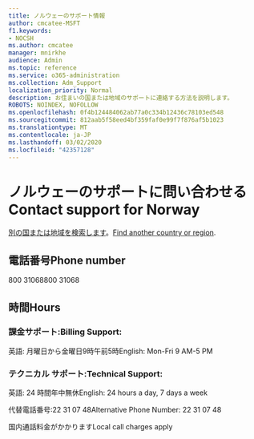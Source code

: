 ```yaml
---
title: ノルウェーのサポート情報
author: cmcatee-MSFT
f1.keywords:
- NOCSH
ms.author: cmcatee
manager: mnirkhe
audience: Admin
ms.topic: reference
ms.service: o365-administration
ms.collection: Adm_Support
localization_priority: Normal
description: お住まいの国または地域のサポートに連絡する方法を説明します。
ROBOTS: NOINDEX, NOFOLLOW
ms.openlocfilehash: 0f4b124484062ab77a0c334b12436c78103ed548
ms.sourcegitcommit: 812aab5f58eed4bf359faf0e99f7f876af5b1023
ms.translationtype: MT
ms.contentlocale: ja-JP
ms.lasthandoff: 03/02/2020
ms.locfileid: "42357128"
---
```

# <a name="contact-support-for-norway"></a><span data-ttu-id="b4024-103">ノルウェーのサポートに問い合わせる</span><span class="sxs-lookup"><span data-stu-id="b4024-103">Contact support for Norway</span></span>

<span data-ttu-id="b4024-104">[別の国または地域を検索します](../contact-support-for-business-products.md)。</span><span class="sxs-lookup"><span data-stu-id="b4024-104">[Find another country or region](../contact-support-for-business-products.md).</span></span>

## <a name="phone-number"></a><span data-ttu-id="b4024-105">電話番号</span><span class="sxs-lookup"><span data-stu-id="b4024-105">Phone number</span></span>
<span data-ttu-id="b4024-106">800 31068</span><span class="sxs-lookup"><span data-stu-id="b4024-106">800 31068</span></span>

## <a name="hours"></a><span data-ttu-id="b4024-107">時間</span><span class="sxs-lookup"><span data-stu-id="b4024-107">Hours</span></span>
### <a name="billing-support"></a><span data-ttu-id="b4024-108">課金サポート:</span><span class="sxs-lookup"><span data-stu-id="b4024-108">Billing Support:</span></span>

<span data-ttu-id="b4024-109">英語: 月曜日から金曜日9時午前5時</span><span class="sxs-lookup"><span data-stu-id="b4024-109">English: Mon-Fri 9 AM-5 PM</span></span>

### <a name="technical-support"></a><span data-ttu-id="b4024-110">テクニカル サポート:</span><span class="sxs-lookup"><span data-stu-id="b4024-110">Technical Support:</span></span>

<span data-ttu-id="b4024-111">英語: 24 時間年中無休</span><span class="sxs-lookup"><span data-stu-id="b4024-111">English: 24 hours a day, 7 days a week</span></span>

<span data-ttu-id="b4024-112">代替電話番号:22 31 07 48</span><span class="sxs-lookup"><span data-stu-id="b4024-112">Alternative Phone Number: 22 31 07 48</span></span>

<span data-ttu-id="b4024-113">国内通話料金がかかります</span><span class="sxs-lookup"><span data-stu-id="b4024-113">Local call charges apply</span></span>
